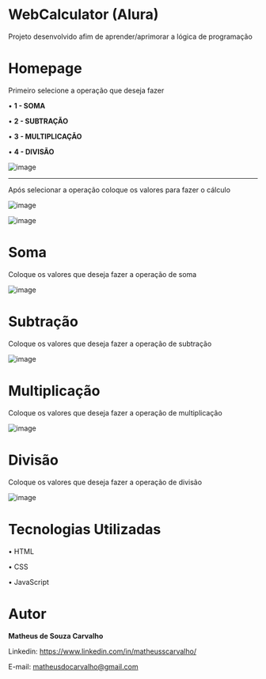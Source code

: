 # WebCalculator (Alura)
Projeto desenvolvido afim de aprender/aprimorar a lógica de programação 

# Homepage

Primeiro selecione a operação que deseja fazer 

• <b>1 - SOMA</b>

• <b>2 - SUBTRAÇÃO</b>

• <b>3 - MULTIPLICAÇÃO</b>

• <b>4 - DIVISÃO</b>

![image](https://user-images.githubusercontent.com/73304785/228601800-84408706-93e2-4811-8749-7ed30b8149bf.png)


<hr>



Após selecionar a operação coloque os valores para fazer o cálculo

![image](https://user-images.githubusercontent.com/73304785/228602735-f4204cc8-23b2-485d-b9ff-7aa53957f835.png)

![image](https://user-images.githubusercontent.com/73304785/228602782-f1a43304-7dce-4f94-b82a-55999e3d1cc0.png)

# Soma
Coloque os valores que deseja fazer a operação de soma

![image](https://user-images.githubusercontent.com/73304785/228602876-976b2290-fda8-4e0e-8654-b7d96142fef6.png)

# Subtração
Coloque os valores que deseja fazer a operação de subtração


![image](https://user-images.githubusercontent.com/73304785/228603493-276cab16-ba85-4894-851b-43c91642db08.png)



# Multiplicação
Coloque os valores que deseja fazer a operação de multiplicação

![image](https://user-images.githubusercontent.com/73304785/228603982-85e45a17-9457-42a6-9b26-f9a6e0680b37.png)



# Divisão
Coloque os valores que deseja fazer a operação de divisão

![image](https://user-images.githubusercontent.com/73304785/228604030-1a3e1a80-d622-4f60-b5e2-b4a51d51b299.png)


# Tecnologias Utilizadas

• HTML

• CSS

• JavaScript

# Autor

<b>Matheus de Souza Carvalho</b>


Linkedin: 
https://www.linkedin.com/in/matheusscarvalho/


E-mail:
matheusdocarvalho@gmail.com

